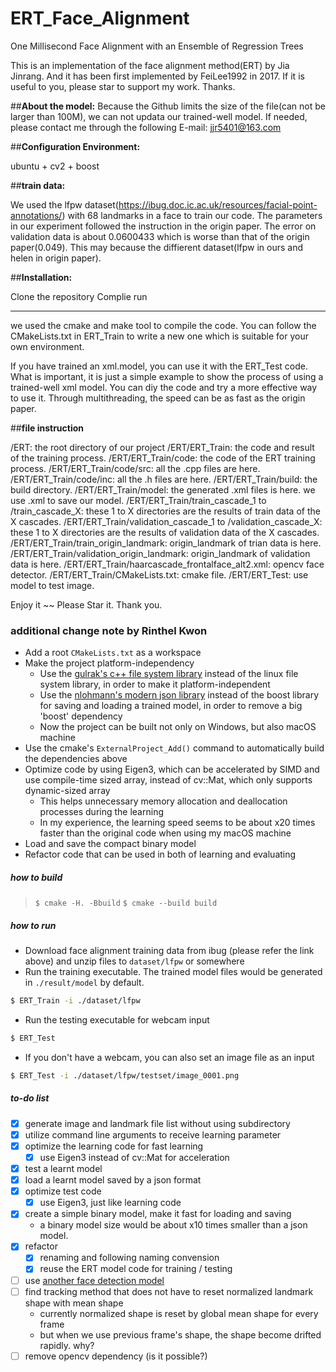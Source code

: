# ERT_Face_Alignment
One Millisecond Face Alignment with an Ensemble of Regression Trees

This is an implementation of the face alignment method(ERT) by Jia Jinrang. And it has been first implemented by FeiLee1992 in 2017. 
If it is useful to you, please star to support my work. Thanks.

##**About the model:**
Because the Github limits the size of the file(can not be larger than 100M), we can not updata our trained-well model. If needed, please contact me through the following E-mail: jjr5401@163.com

##**Configuration Environment:**

ubuntu + cv2 + boost

##**train data:**

We used the lfpw dataset(https://ibug.doc.ic.ac.uk/resources/facial-point-annotations/) with 68 landmarks in a face to train our code. The parameters in our experiment followed the instruction in the origin paper. The error on validation data is about 0.0600433 which is worse than that of the origin paper(0.049). This may because the diffierent dataset(lfpw in ours and helen in origin paper).

##**Installation:**

Clone the repository
Complie
run

---

we used the cmake and make tool to compile the code. You can follow the CMakeLists.txt in ERT_Train to write a new one which is suitable for your own environment.

If you have trained an xml.model, you can use it with the ERT_Test code. What is important, it is just a simple example to show the process of using a trained-well xml model. You can diy the code and try a more effective way to use it. Through multithreading, the speed can be as fast as the origin paper.

##**file instruction**

/ERT: the root directory of our project
  /ERT/ERT_Train: the code and result of the training process.
    /ERT/ERT_Train/code: the code of the ERT training process.
      /ERT/ERT_Train/code/src: all the .cpp files are here.
      /ERT/ERT_Train/code/inc: all the .h files are here.
    /ERT/ERT_Train/build: the build directory.
    /ERT/ERT_Train/model: the generated .xml files is here. we use .xml to save our model.
    /ERT/ERT_Train/train_cascade_1 to /train_cascade_X: these 1 to X directories are the results of train data of the X cascades. 
    /ERT/ERT_Train/validation_cascade_1 to /validation_cascade_X: these 1 to X directories are the results of validation data of the X cascades. 
    /ERT/ERT_Train/train_origin_landmark: origin_landmark of trian data is here.
    /ERT/ERT_Train/validation_origin_landmark: origin_landmark of validation data is here.
    /ERT/ERT_Train/haarcascade_frontalface_alt2.xml: opencv face detector.
    /ERT/ERT_Train/CMakeLists.txt: cmake file.
  /ERT/ERT_Test: use model to test image.

Enjoy it ~~
Please Star it. Thank you.

### additional change note by Rinthel Kwon

- Add a root `CMakeLists.txt` as a workspace
- Make the project platform-independency
  - Use the [gulrak's c++ file system library](https://github.com/gulrak/filesystem)
    instead of the linux file system library, in order to make it platform-independent
  - Use the [nlohmann's modern json library](https://github.com/nlohmann/json)
    instead of the boost library for saving and loading a trained model,
    in order to remove a big 'boost' dependency
  - Now the project can be built not only on Windows, but also macOS machine
- Use the cmake's `ExternalProject_Add()` command to automatically build the dependencies above
- Optimize code by using Eigen3, which can be accelerated by SIMD and use compile-time sized array,
  instead of cv::Mat, which only supports dynamic-sized array
  - This helps unnecessary memory allocation and deallocation processes during the learning
  - In my experience, the learning speed seems to be about x20 times faster than the original code
    when using my macOS machine
- Load and save the compact binary model
- Refactor code that can be used in both of learning and evaluating

##### how to build

> `$ cmake -H. -Bbuild`
> `$ cmake --build build`

##### how to run

- Download face alignment training data from ibug (please refer the link above) and unzip files to `dataset/lfpw` or somewhere
- Run the training executable. The trained model files would be generated in `./result/model` by default.
```bash
$ ERT_Train -i ./dataset/lfpw
```
- Run the testing executable for webcam input
```bash
$ ERT_Test
```
- If you don't have a webcam, you can also set an image file as an input
```bash
$ ERT_Test -i ./dataset/lfpw/testset/image_0001.png
```

##### to-do list

- [x] generate image and landmark file list without using subdirectory
- [x] utilize command line arguments to receive learning parameter
- [x] optimize the learning code for fast learning 
  - [x] use Eigen3 instead of cv::Mat for acceleration
- [x] test a learnt model
- [x] load a learnt model saved by a json format
- [x] optimize test code
  - [x] use Eigen3, just like learning code
- [x] create a simple binary model, make it fast for loading and saving
  - a binary model size would be about x10 times smaller than a json model.
- [x] refactor
  - [x] renaming and following naming convension
  - [x] reuse the ERT model code for training / testing
- [ ] use [another face detection model](https://github.com/ShiqiYu/libfacedetection.git)
- [ ] find tracking method that does not have to reset normalized landmark shape with mean shape
  - currently normalized shape is reset by global mean shape for every frame
  - but when we use previous frame's shape, the shape become drifted rapidly. why?
- [ ] remove opencv dependency (is it possible?)